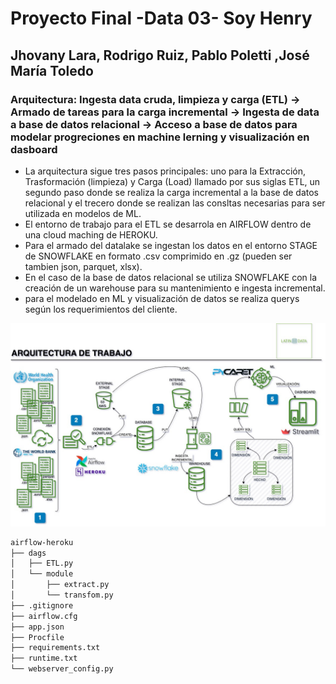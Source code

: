 # Proyecto Final -Data 03- Soy Henry
## Jhovany Lara, Rodrigo Ruiz, Pablo Poletti ,José María Toledo

### Arquitectura: Ingesta data cruda, limpieza y carga (ETL) -> Armado de tareas para la carga incremental -> Ingesta de data a base de datos relacional -> Acceso a base de datos para modelar progreciones en machine lerning y visualización en dasboard

- La arquitectura sigue tres pasos principales: uno para la Extracción, Trasformación (limpieza) y Carga (Load) llamado por sus siglas ETL, un segundo paso donde se realiza la carga incremental a la base de datos relacional y el trecero donde se realizan las consltas necesarias para ser utilizada en modelos de ML.
- El entorno de trabajo para el ETL se desarrola en AIRFLOW dentro de una cloud maching de HEROKU.
- Para el armado del datalake se ingestan los datos en el entorno STAGE de SNOWFLAKE en formato .csv comprimido en .gz (pueden ser tambien json, parquet, xlsx).
- En el caso de la base de datos relacional se utiliza SNOWFLAKE con la creación de un warehouse para su mantenimiento e ingesta incremental.
- para el modelado en ML y visualización de datos se realiza querys según los requerimientos del cliente.

<img src="/imagenes/diagrama solo.jpg"/>


```bash
airflow-heroku
├── dags
│   ├── ETL.py
│   └── module
│       ├── extract.py
│       └── transfom.py
├── .gitignore
├── airflow.cfg
├── app.json
├── Procfile
├── requirements.txt
├── runtime.txt
└── webserver_config.py
```